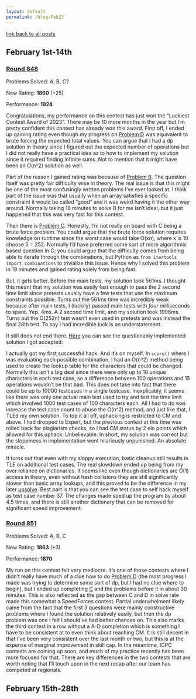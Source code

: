 ```yaml
---
layout: default
permalink: /blog/Feb23
---
```


[link back to all posts](https://alxwen711.github.io/blog)

## February 1st-14th

### [Round 848](https://codeforces.com/contest/1778) 

Problems Solved: A, B, C?

New Rating: **1860** (+25)

Performance: **1924**

Congratulations, my performance on this contest has just won the “Luckiest Contest Award of 2023”. There may be 10 more months in the year but I’m pretty confident this contest has already won this award. First off, I ended up gaining rating even though my progress on [Problem D](https://codeforces.com/contest/1778/problem/D) was equivalent to brute forcing the expected total values. You can argue that I had a dp solution in theory since I figured out the expected number of operations but I did not really have a practical idea as to how to implement my solution since it required finding infinite sums. Not to mention that it might have been an O(n^2) solution as well.

Part of the reason I gained rating was because of [Problem B](https://codeforces.com/contest/1778/problem/B). The question itself was pretty fair difficulty wise in theory. The real issue is that this might be one of the most confusingly written problems I’ve ever looked at. I think part of the issue was that usually when an array satisfies a specific constraint it would be called “good” and it was weird having it the other way around. Normally taking 18 minutes to solve B for me isn’t ideal, but it just happened that this was very fast for this contest.

Then there is [Problem C](https://codeforces.com/contest/1778/problem/C). Honestly, I’m not really on board with C being a brute force problem. You could argue that the brute force solution requires knowledge on runtime since the worst case would take O(xn), where x is 10 choose 5 = 252. Normally I’d have preferred some sort of more algorithmic based question in C; you could argue that the difficulty comes from being able to iterate through the combinations, but Python as `from itertools import combinations` to trivialize this issue. Hence why I solved this problem in 19 minutes and gained rating solely from being fast.

But, it gets better. Before the main tests, my solution took 561ms. I thought this meant that my solution was easily fast enough to pass the 2 second time limit since pretests usually have a few tests that use the maximum constraints possible. Turns out the 561ms time was incredibly weak because after main tests, I (luckily) passed main tests with *four* milliseconds to spare. Yep. 4ms. A 2 second time limit, and my solution took 1996ms. Turns out the O(252n) test wasn’t even used in pretests and was instead the final 28th test. To say I had incredible luck is an understatement.

It still does not end there. [Here](https://codeforces.com/contest/1778/submission/191574531) you can see the questionably implemented solution I got accepted:

I actually got my first successful hack. And it’s on myself. In `score()` where I was evaluating each possible combination, I had an O(n^2) method being used to create the lookup table for the characters that could be changed. Normally this isn’t a big deal since there were only up to 10 unique characters in each test case, so a difference between 100 operations and 15 operations wouldn’t be that bad. This does not take into fact that there could be up to 10000 testcases in a single testcase. Inexplicably, it seems like there was only one actual main test used to try and test the time limit which involved 1000 test cases of 100 characters each. All I had to do was increase the test case count to abuse the O(n^2) method, and just like that, I TLEd my own solution. To top it all off, uphacking is restricted to CM and above. I had dropped to Expert, but the previous contest at this time was rolled back for plagiarism checks, so I had CM status by 2 elo points which allowed for this uphack. Unbelievable. In short, my solution was correct but the sloppiness in implementation went hilariously unpunished. An absolute miracle.

It turns out that even with my sloppy execution, basic cleanup still results in TLE on additional test cases. The real slowdown ended up being from my over reliance on dictionaries. It seems like even though dictionaries are O(1) access in theory, even without hash collisions they are still significantly slower than basic array lookups, and this proved to be the difference in my later [upsolve](https://codeforces.com/contest/1778/submission/192231607). Best part is that you can see the test case to self hack myself as test case number 37. The changes made sped up the program by about 4.5 times, and there is still another dictionary that can be removed for significant speed improvement.


### [Round 851](https://codeforces.com/contest/1788) 

Problems Solved: A, B, C

New Rating: **1863** (+3)

Performance: **1870**

My run on this contest felt very mediocre. It’s one of those contests where I didn’t really have much of a clue how to do [Problem D](https://codeforces.com/contest/1788/problem/D) (the most progress I made was trying to determine some sort of dp, but I had no clue where to begin), but I ended up completing [C](https://codeforces.com/contest/1788/problem/C) and the problems before it in about 30 minutes. This is also reflected as the gap between C and D in solve rate made this somewhat a SpeedForces contest. Partial underwhelment likely came from the fact that the first 3 questions were mainly constructive problems where I found the solution relatively easily, but then the dp problem was one I felt I should’ve had better chances on. This also marks the third contest in a row without a A-D completion which is something I have to be consistent at to even think about reaching CM. It is still decent in that I’ve been very consistent over the last month or two, but this is at the expense of marginal improvement in skill cap. In the meantime, ICPC contests are coming up soon, and much of my practice recently has been more focused for that. There are key differences in the two contests that are worth noting that I’ll touch upon in the next recap after our team has competed at regionals.


## February 15th-28th


